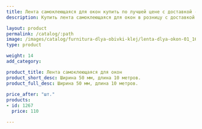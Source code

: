 ```yaml
---
title: Лента самоклеющаяся для окон купить по лучшей цене с доставкой - Поролоныч
description: Купить лента самоклеющаяся для окон в розницу с доставкой по Москве в интернет-магазине Поролоныча.

layout: product
permalink: /catalog/:path
image: /images/catalog/furnitura-dlya-obivki-klej/lenta-dlya-okon-01_1600w.jpg
type: product

weight: 14
add_category: 

product_title: Лента самоклеющаяся для окон
product_short_desc: Ширина 50 мм, длина 10 метров.
product_full_desc: Ширина 50 мм, длина 10 метров.
        
price_after: "шт."
products:
- id: 1267
  price: 110

---
```

